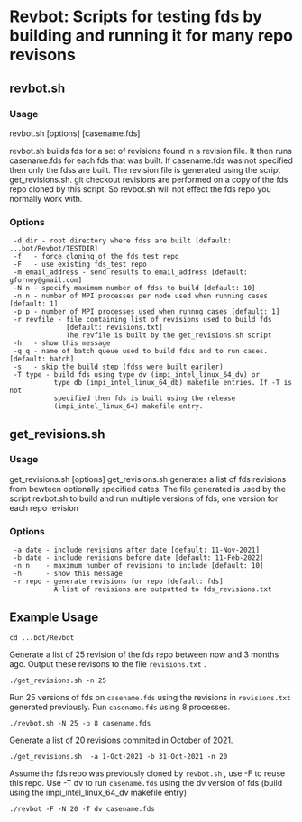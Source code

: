 # Revbot: Scripts for testing fds by building and running it for many repo revisons

## revbot.sh 

### Usage

revbot.sh [options] [casename.fds]

revbot.sh builds fds for a set of revisions found in a revision file.
It then runs casename.fds for each fds that was built. If casename.fds
was not specified then only the fdss are built. The revision file
is generated using the script get_revisions.sh.  git checkout revisions
are performed on a copy of the fds repo cloned by this script.  So revbot.sh
will not effect the fds repo you normally work with.

### Options

```
 -d dir - root directory where fdss are built [default: ...bot/Revbot/TESTDIR]
 -f   - force cloning of the fds_test repo
 -F   - use existing fds_test repo
 -m email_address - send results to email_address [default: gforney@gmail.com]
 -N n - specify maximum number of fdss to build [default: 10]
 -n n - number of MPI processes per node used when running cases [default: 1]
 -p p - number of MPI processes used when runnng cases [default: 1]
 -r revfile - file containing list of revisions used to build fds 
              [default: revisions.txt]
              The revfile is built by the get_revisions.sh script
 -h   - show this message
 -q q - name of batch queue used to build fdss and to run cases. [default: batch]
 -s   - skip the build step (fdss were built eariler)
 -T type - build fds using type dv (impi_intel_linux_64_dv) or 
           type db (impi_intel_linux_64_db) makefile entries. If -T is not
           specified then fds is built using the release
           (impi_intel_linux_64) makefile entry.
```

## get_revisions.sh

### Usage

get_revisions.sh [options]
get_revisions.sh generates a list of fds revisions from
bewteen optionally specified dates.  The file generated
is used by the script revbot.sh to build and run multiple
versions of fds, one version for each repo revision

### Options

```
 -a date - include revisions after date [default: 11-Nov-2021]
 -b date - include revisions before date [default: 11-Feb-2022]
 -n n    - maximum number of revisions to include [default: 10]
 -h      - show this message
 -r repo - generate revisions for repo [default: fds]
           A list of revisions are outputted to fds_revisions.txt
 ```
 
 ## Example Usage
 
```cd ...bot/Revbot```

Generate a list of 25 revision of the fds repo between now and 3 months ago. Output these revisons to the file ```revisions.txt``` .

``` ./get_revisions.sh -n 25 ```

Run 25 versions of fds on ```casename.fds``` using the revisions in ```revisions.txt```  generated previously.  Run ```casename.fds``` using 8 processes.

```./revbot.sh -N 25 -p 8 casename.fds```
 
 Generate a list of 20 revisions commited in October of 2021.  

``` ./get_revisions.sh  -a 1-Oct-2021 -b 31-Oct-2021 -n 20 ```

Assume the fds repo was previously cloned by ```revbot.sh``` , use -F to reuse this repo. Use -T dv to run ```casename.fds``` using the dv version of fds
(build using the impi_intel_linux_64_dv makefile entry)

```./revbot -F -N 20 -T dv casename.fds```

